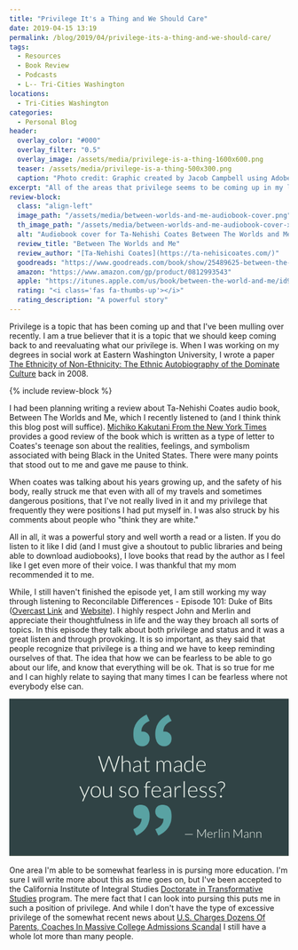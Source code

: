 ```yaml
---
title: "Privilege It's a Thing and We Should Care"
date: 2019-04-15 13:19
permalink: /blog/2019/04/privilege-its-a-thing-and-we-should-care/
tags:
  - Resources
  - Book Review
  - Podcasts
  - L-- Tri-Cities Washington
locations: 
  - Tri-Cities Washington
categories:
  - Personal Blog
header:
  overlay_color: "#000"
  overlay_filter: "0.5"
  overlay_image: /assets/media/privilege-is-a-thing-1600x600.png
  teaser: /assets/media/privilege-is-a-thing-500x300.png
  caption: "Photo credit: Graphic created by Jacob Campbell using Adobe Spark"
excerpt: "All of the areas that privilege seems to be coming up in my life these days."
review-block:
  class: "align-left"
  image_path: "/assets/media/between-worlds-and-me-audiobook-cover.png"
  th_image_path: "/assets/media/between-worlds-and-me-audiobook-cover-x300.png"
  alt: "Audiobook cover for Ta-Nehishi Coates Between The Worlds and Me"
  review_title: "Between The Worlds and Me"
  review_author: "[Ta-Nehishi Coates](https://ta-nehisicoates.com/)"
  goodreads: "https://www.goodreads.com/book/show/25489625-between-the-world-and-me"
  amazon: "https://www.amazon.com/gp/product/0812993543"
  apple: "https://itunes.apple.com/us/book/between-the-world-and-me/id991642594?mt=11"
  rating: "<i class='fas fa-thumbs-up'></i>"
  rating_description: "A powerful story"
---
```


Privilege is a topic that has been coming up and that I've been mulling over recently. I am a true believer that it is a topic that we should keep coming back to and reevaluating what our privilege is. When I was working on my degrees in social work at Eastern Washington University, I wrote a paper [The Ethnicity of Non-Ethnicity: The Ethnic Autobiography of the Dominate Culture](/resources/articles/ethnicity-non-ethnicity) back in 2008.

{% include review-block %}

I had been planning writing a review about Ta-Nehishi Coates audio book, Between The Worlds and Me, which I recently listened to (and I think think this blog post will suffice). [Michiko Kakutani From the New York Times](https://www.nytimes.com/2015/07/10/books/review-in-between-the-world-and-me-ta-nehisi-coates-delivers-a-desperate-dispatch-to-his-son.html) provides a good review of the book which is written as a type of letter to Coates's teenage son about the realities, feelings, and symbolism associated with being Black in the United States. There were many points that stood out to me and gave me pause to think.

When coates was talking about his years growing up, and the safety of his body, really struck me that even with all of my travels and sometimes dangerous positions, that I've not really lived in it and my privilege that frequently they were positions I had put myself in. I was also struck by his comments about people who "think they are white."

All in all, it was a powerful story and well worth a read or a listen. If you do listen to it like I did (and I must give a shoutout to public libraries and being able to download audiobooks), I love books that read by the author as I feel like I get even more of their voice. I was thankful that my mom recommended it to me.

While, I still haven't finished the episode yet, I am still working my way through listening to Reconcilable Differences - Episode 101: Duke of Bits ([Overcast Link](https://overcast.fm/+E5IPI_acI) and [Website](https://www.relay.fm/rd/101)). I highly respect John and Merlin and appreciate their thoughtfulness in life and the way they broach all sorts of topics. In this episode they talk about both privilege and status and it was a great listen and through provoking. It is so important, as they said that people recognize that privilege is a thing and we have to keep reminding ourselves of that. The idea that how we can be fearless to be able to go about our life, and know that everything will be ok. That is so true for me and I can highly relate to saying that many times I can be fearless where not everybody else can. 

![Graphic stating what makes you so fearless](/assets/media/what-makes-you-so-fearless.png "What makes you so fearless")

One area I'm able to be somewhat fearless in is pursing more education. I'm sure I will write more about this as time goes on, but I've been accepted to the California Institute of Integral Studies [Doctorate in Transformative Studies](https://www.ciis.edu/academics/graduate-programs/transformative-studies) program. The mere fact that I can look into pursing this puts me in such a position of privilege. And while I don't have the type of excessive privilege of the somewhat recent news about [U.S. Charges Dozens Of Parents, Coaches In Massive College Admissions Scandal](https://www.npr.org/2019/03/12/702539140/u-s-accuses-actresses-others-of-fraud-in-wide-college-admissions-scandal) I still have a whole lot more than many people.
